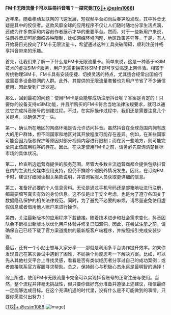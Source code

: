 **FM卡无限流量卡可以註冊抖音嗎？一探究竟[[TG💪+ @esim1088](https://t.me/s/esim1088)]**

近年来，随着移动互联网的飞速发展，短视频平台如雨后春笋般涌现，其中抖音无疑是其中的佼佼者。这款风靡全球的应用程序不仅让人们随时随地分享生活点滴，还成为许多商家和内容创作者展示才华的重要平台。然而，对于一些新用户来说，注册抖音却可能面临各种限制，比如网络环境问题、地区政策差异等。于是，有人开始将目光投向了FM卡无限流量卡，希望通过这种工具突破障碍，顺利注册并畅享抖音带来的乐趣。

首先，让我们来了解一下什么是FM卡无限流量卡。简单来说，这是一种基于eSIM技术的虚拟SIM卡服务，用户无需更换实体SIM卡即可享受高速上网体验。相较于传统物理SIM卡，FM卡具有安装便捷、切换灵活的特点，尤其适合经常出国旅行或需要多设备联网的人群。此外，其提供的无限流量套餐也为用户节省了不少通信费用，因此受到广泛欢迎。

那么，回到最初的问题：使用FM卡是否能够成功注册抖音呢？答案是肯定的！只要你的设备支持eSIM功能，并且所购买的FM卡符合当地法律法规要求，就可以通过它完成抖音账号的创建过程。不过，在实际操作过程中，我们还是需要注意几个关键点，以确保万无一失。

第一，确认所在地区的网络环境是否允许访问抖音。虽然抖音在全球范围内拥有庞大的用户群体，但不同国家和地区对其开放程度可能存在差异。例如，在某些国家可能会因为版权保护等原因对部分视频内容进行限制；而在另一些地方，则可能完全禁止该应用程序的存在。因此，在决定使用FM卡之前，请务必先查询清楚目标市场的具体状况。

第二，检查所选运营商提供的服务范围。尽管大多数主流运营商都会提供包括抖音在内的主流社交媒体应用支持，但仍不排除个别例外情况发生。因此，在订购FM卡时，建议仔细阅读相关条款说明，并咨询客服人员获取更详细的信息。

第三，准备好必要的个人信息资料。无论是通过手机号码还是邮箱地址进行注册，都需要填写真实有效的身份信息。这不仅是出于安全考虑，也是为了遵守各国关于数据隐私保护的相关法律规范。同时，为了避免不必要的麻烦，请尽量避免使用虚假信息或者借用他人账户来进行操作。

第四，关注最新版本的应用程序下载链接。随着技术进步和社会需求变化，抖音团队会不断推出新版本以优化用户体验并修复已知漏洞。因此，在尝试注册之前，请确保自己已经下载了官方渠道提供的最新版客户端程序，并按照指引完成安装步骤。

最后，还有一个小贴士想与大家分享——那就是利用多平台协作提升效率。如果你发现自己在某次尝试中遇到了困难，不妨换个角度思考一下解决方案。比如，可以先从其他社交平台上寻找灵感，看看是否有类似经历者分享过自己的成功案例；或者直接联系官方客服寻求帮助。总之，保持耐心与积极心态永远是最明智的选择！

综上所述，使用FM卡无限流量卡完全可以实现抖音账号的正常注册与使用。当然，整个流程并非毫无挑战性，但只要你做好充分准备并遵循上述建议，相信最终一定能够达成目标。在这个充满机遇的时代里，没有什么是不可能做到的事情，只要你愿意付出努力！

[[TG💪+ @esim1088](https://t.me/s/esim1088) ![Image](https://i.postimg.cc/4NQfJmqS/Snipaste-2025-05-13-00-14-12.png)]